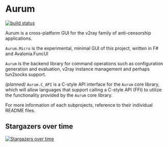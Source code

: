 # Aurum
[![build status](https://badgen.net/github/status/Shadowsocks-NET/Aurum?icon=github&label=Github+Actions&cache=300)](https://github.com/Shadowsocks-NET/Aurum/actions/workflows/build.yml)

Aurum is a cross-platform GUI for the v2ray family of anti-censorship applications.

`Aurum.Micro` is the experimental, minimal GUI of this project, written in F# and Avalonia.FuncUI

`Aurum` is the backend library for command operations such as configuration generation and evaluation, v2ray instance management and perhaps tun2socks support.

_(planned)_ `Aurum.C_API` is a C-style API interface for the `Aurum` core library, which will allow languages that support calling a C-style API (FFI) to utilize the functionality provided by the `Aurum` core library.

For more information of each subprojects, reference to their individual README files.

## Stargazers over time

[![Stargazers over time](https://starchart.cc/Shadowsocks-NET/Aurum.svg)](https://starchart.cc/Shadowsocks-NET/Aurum)

